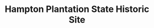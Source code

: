 ---
layout: repo
title: "Hampton Plantation State Historic Site"
id: 2095
permalink: repos/2095/
---